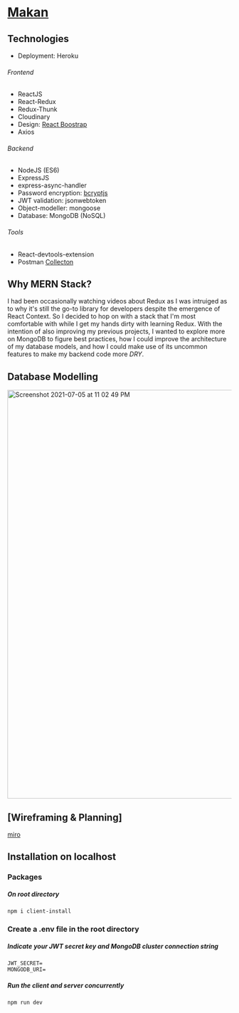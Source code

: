 # [Makan](https://makan-food-ordering-app.herokuapp.com/)

## Technologies
  * Deployment: Heroku
###### Frontend
  * ReactJS
  * React-Redux
  * Redux-Thunk
  * Cloudinary
  * Design: [React Boostrap](https://react-bootstrap.github.io/)
  * Axios
###### Backend
  * NodeJS (ES6)
  * ExpressJS
  * express-async-handler
  * Password encryption: [bcryptjs](https://www.npmjs.com/package/bcryptjs)
  * JWT validation: jsonwebtoken
  * Object-modeller: mongoose
  * Database: MongoDB (NoSQL)
###### Tools
  * React-devtools-extension
  * Postman [Collecton](https://www.getpostman.com/collections/a309405233acf0c29972)

## Why MERN Stack?
I had been occasionally watching videos about Redux as I was intruiged as to why it's still the go-to library for developers despite the emergence of React Context. So I decided to hop on with a stack that I'm most comfortable with while I get my hands dirty with learning Redux. With the intention of also improving my previous projects, I wanted to explore more on MongoDB to figure best practices, how I could improve the architecture of my database models, and how I could make use of its uncommon features to make my backend code more _DRY_.


## Database Modelling
<img width="918" alt="Screenshot 2021-07-05 at 11 02 49 PM" src="https://user-images.githubusercontent.com/25051776/124490916-3d434480-dde5-11eb-9813-4d03101e8e48.png">

## [Wireframing & Planning]
[miro](https://miro.com/app/board/o9J_l9eoHZc=/)

## Installation on localhost
### Packages
##### On root directory
```
npm i client-install
```
### Create a .env file in the root directory
##### Indicate your JWT secret key and MongoDB cluster connection string
```
JWT_SECRET=
MONGODB_URI=
```
##### Run the client and server concurrently
```
npm run dev
```
